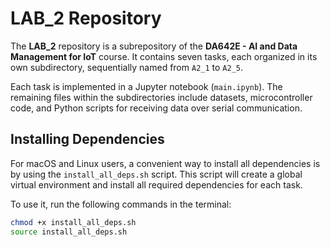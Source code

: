 # LAB_2 Repository

The **LAB_2** repository is a subrepository of the **DA642E - AI and Data Management for IoT** course. It contains seven tasks, each organized in its own subdirectory, sequentially named from `A2_1` to `A2_5`.  

Each task is implemented in a Jupyter notebook (`main.ipynb`). The remaining files within the subdirectories include datasets, microcontroller code, and Python scripts for receiving data over serial communication.

## Installing Dependencies

For macOS and Linux users, a convenient way to install all dependencies is by using the `install_all_deps.sh` script. This script will create a global virtual environment and install all required dependencies for each task.  

To use it, run the following commands in the terminal:

```sh
chmod +x install_all_deps.sh
source install_all_deps.sh
